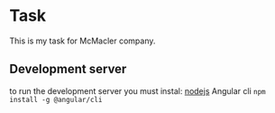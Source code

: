 # Task

This is my task for McMacler company.


## Development server

to run the development server you must instal:
[nodejs](https://nodejs.org/)
Angular cli `npm install -g @angular/cli`

